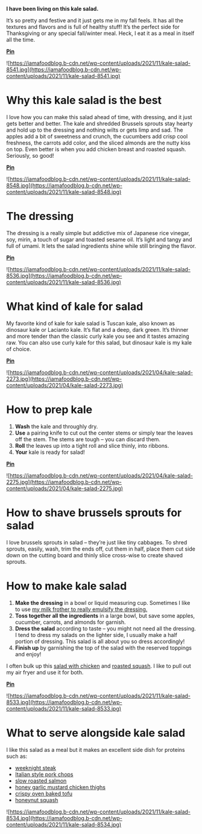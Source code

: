 **I have been living on this kale salad.**

It’s so pretty and festive and it just gets me in my fall feels. It has all the textures and flavors and is full of healthy stuff! It’s the perfect side for Thanksgiving or any special fall/winter meal. Heck, I eat it as a meal in itself all the time.

**[Pin](http://www.pinterest.com/pin/create/bookmarklet/?url=https%3A%2F%2Fiamafoodblog.com%2Fultimate-kale-salad%2F&media=undefined&is_video=false&description=This+kale+salad+gets+me+in+my+fall+feels.)**

![https://iamafoodblog.b-cdn.net/wp-content/uploads/2021/11/kale-salad-8541.jpg](https://iamafoodblog.b-cdn.net/wp-content/uploads/2021/11/kale-salad-8541.jpg)

# Why this kale salad is the best

I love how you can make this salad ahead of time, with dressing, and it just gets better and better. The kale and shredded Brussels sprouts stay hearty and hold up to the dressing and nothing wilts or gets limp and sad. The apples add a bit of sweetness and crunch, the cucumbers add crisp cool freshness, the carrots add color, and the sliced almonds are the nutty kiss on top. Even better is when you add chicken breast and roasted squash. Seriously, so good!

**[Pin](http://www.pinterest.com/pin/create/bookmarklet/?url=https%3A%2F%2Fiamafoodblog.com%2Fultimate-kale-salad%2F&media=undefined&is_video=false&description=This+kale+salad+gets+me+in+my+fall+feels.)**

![https://iamafoodblog.b-cdn.net/wp-content/uploads/2021/11/kale-salad-8548.jpg](https://iamafoodblog.b-cdn.net/wp-content/uploads/2021/11/kale-salad-8548.jpg)

# The dressing

The dressing is a really simple but addictive mix of Japanese rice vinegar, soy, mirin, a touch of sugar and toasted sesame oil. It’s light and tangy and full of umami. It lets the salad ingredients shine while still bringing the flavor.

**[Pin](http://www.pinterest.com/pin/create/bookmarklet/?url=https%3A%2F%2Fiamafoodblog.com%2Fultimate-kale-salad%2F&media=undefined&is_video=false&description=This+kale+salad+gets+me+in+my+fall+feels.)**

![https://iamafoodblog.b-cdn.net/wp-content/uploads/2021/11/kale-salad-8536.jpg](https://iamafoodblog.b-cdn.net/wp-content/uploads/2021/11/kale-salad-8536.jpg)

# What kind of kale for salad

My favorite kind of kale for kale salad is Tuscan kale, also known as dinosaur kale or Lacianto kale. It’s flat and a deep, dark green. It’s thinner and more tender than the classic curly kale you see and it tastes amazing raw. You can also use curly kale for this salad, but dinosaur kale is my kale of choice.

**[Pin](http://www.pinterest.com/pin/create/bookmarklet/?url=https%3A%2F%2Fiamafoodblog.com%2Fultimate-kale-salad%2F&media=undefined&is_video=false&description=This+kale+salad+gets+me+in+my+fall+feels.)**

![https://iamafoodblog.b-cdn.net/wp-content/uploads/2021/04/kale-salad-2273.jpg](https://iamafoodblog.b-cdn.net/wp-content/uploads/2021/04/kale-salad-2273.jpg)

# How to prep kale

1. **Wash** the kale and throughly dry.
2. **Use** a pairing knife to cut out the center stems or simply tear the leaves off the stem. The stems are tough – you can discard them.
3. **Roll** the leaves up into a tight roll and slice thinly, into ribbons.
4. **Your** kale is ready for salad!

**[Pin](http://www.pinterest.com/pin/create/bookmarklet/?url=https%3A%2F%2Fiamafoodblog.com%2Fultimate-kale-salad%2F&media=undefined&is_video=false&description=This+kale+salad+gets+me+in+my+fall+feels.)**

![https://iamafoodblog.b-cdn.net/wp-content/uploads/2021/04/kale-salad-2275.jpg](https://iamafoodblog.b-cdn.net/wp-content/uploads/2021/04/kale-salad-2275.jpg)

# How to shave brussels sprouts for salad

I love brussels sprouts in salad – they’re just like tiny cabbages. To shred sprouts, easily, wash, trim the ends off, cut them in half, place them cut side down on the cutting board and thinly slice cross-wise to create shaved sprouts.

# How to make kale salad

1. **Make the dressing** in a bowl or liquid measuring cup. Sometimes I like to use [my milk frother to really emulsify the dressing.](https://amzn.to/3wVBchG)
2. **Toss together all the ingredients** in a large bowl, but save some apples, cucumber, carrots, and almonds for garnish.
3. **Dress the salad** according to taste – you might not need all the dressing. I tend to dress my salads on the lighter side, I usually make a half portion of dressing. This salad is all about you so dress accordingly!
4. **Finish up** by garnishing the top of the salad with the reserved toppings and enjoy!

I often bulk up this [salad with chicken](https://iamafoodblog.com/air-fryer-chicken-breasts/) and [roasted squash](https://iamafoodblog.com/air-fryer-squash/). I like to pull out my air fryer and use it for both.

**[Pin](http://www.pinterest.com/pin/create/bookmarklet/?url=https%3A%2F%2Fiamafoodblog.com%2Fultimate-kale-salad%2F&media=undefined&is_video=false&description=This+kale+salad+gets+me+in+my+fall+feels.)**

![https://iamafoodblog.b-cdn.net/wp-content/uploads/2021/11/kale-salad-8533.jpg](https://iamafoodblog.b-cdn.net/wp-content/uploads/2021/11/kale-salad-8533.jpg)

# What to serve alongside kale salad

I like this salad as a meal but it makes an excellent side dish for proteins such as:

- [weeknight steak](https://iamafoodblog.com/air-fryer-steak/)
- [Italian style pork chops](https://iamafoodblog.com/air-fryer-pork-chops/)
- [slow roasted salmon](https://iamafoodblog.com/baked-salmon/)
- [honey garlic mustard chicken thighs](https://iamafoodblog.com/baked-chicken-thighs/)
- [crispy oven baked tofu](https://iamafoodblog.com/crispy-oven-baked-honey-garlic-tofu-bites/)
- [honeynut squash](https://iamafoodblog.com/how-to-roast-honeynut-squash-honeynut-squash-with-honeyed-walnuts/)

![https://iamafoodblog.b-cdn.net/wp-content/uploads/2021/11/kale-salad-8534.jpg](https://iamafoodblog.b-cdn.net/wp-content/uploads/2021/11/kale-salad-8534.jpg)
